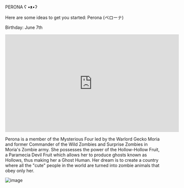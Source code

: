 PERONA ʕ •ᴥ•ʔ

Here are some ideas to get you started:
Perona (ペローナ)

Birthday:	June 7th

<iframe width="560" height="315" src="https://www.youtube.com/embed/q_HoT6pNNMs?clip=UgkxKbmP5Hs4grnvCLt0pbxHWhZSgkg0q-Yf&amp;clipt=EAAYkVU" title="YouTube video player" frameborder="0" allow="accelerometer; autoplay; clipboard-write; encrypted-media; gyroscope; picture-in-picture; web-share" allowfullscreen></iframe>


Perona is a member of the Mysterious Four led by the Warlord Gecko Moria and former Commander of the Wild Zombies and Surprise Zombies in Moria's Zombie army. She possesses the power of the Hollow-Hollow Fruit, a Paramecia Devil Fruit which allows her to produce ghosts known as Hollows, thus making her a Ghost Human. Her dream is to create a country where all the "cute" people in the world are turned into zombie animals that obey only her.
 
![image](https://user-images.githubusercontent.com/122416527/211980117-2b0ff6f5-4c7d-4953-abac-3f4f5e8937cd.png)
